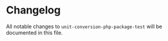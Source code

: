 # Changelog

All notable changes to `unit-conversion-php-package-test` will be documented in this file.

